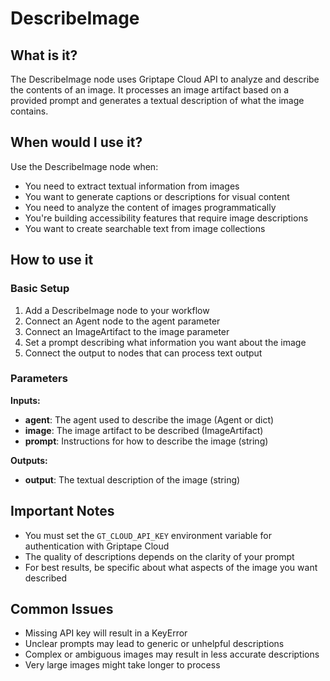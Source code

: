 # DescribeImage

## What is it?

The DescribeImage node uses Griptape Cloud API to analyze and describe the contents of an image. It processes an image artifact based on a provided prompt and generates a textual description of what the image contains.

## When would I use it?

Use the DescribeImage node when:

- You need to extract textual information from images
- You want to generate captions or descriptions for visual content
- You need to analyze the content of images programmatically
- You're building accessibility features that require image descriptions
- You want to create searchable text from image collections

## How to use it

### Basic Setup

1. Add a DescribeImage node to your workflow
1. Connect an Agent node to the agent parameter
1. Connect an ImageArtifact to the image parameter
1. Set a prompt describing what information you want about the image
1. Connect the output to nodes that can process text output

### Parameters

**Inputs:**

- **agent**: The agent used to describe the image (Agent or dict)
- **image**: The image artifact to be described (ImageArtifact)
- **prompt**: Instructions for how to describe the image (string)

**Outputs:**

- **output**: The textual description of the image (string)

## Important Notes

- You must set the `GT_CLOUD_API_KEY` environment variable for authentication with Griptape Cloud
- The quality of descriptions depends on the clarity of your prompt
- For best results, be specific about what aspects of the image you want described

## Common Issues

- Missing API key will result in a KeyError
- Unclear prompts may lead to generic or unhelpful descriptions
- Complex or ambiguous images may result in less accurate descriptions
- Very large images might take longer to process
